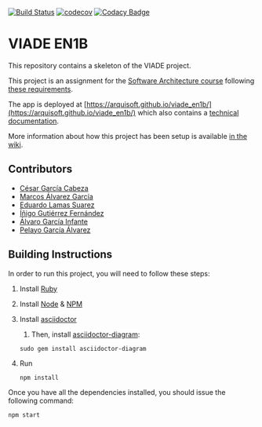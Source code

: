 [![Build Status](https://travis-ci.org/Arquisoft/viade_en1b.svg?branch=master)](https://travis-ci.org/Arquisoft/viade_en1b)
[![codecov](https://codecov.io/gh/Arquisoft/viade_en1b/branch/master/graph/badge.svg)](https://codecov.io/gh/Arquisoft/viade_en1b)
[![Codacy Badge](https://api.codacy.com/project/badge/Grade/eb242ef1364d43c4b134aa6b65acd970)](https://www.codacy.com/gh/Arquisoft/viade_en1b?utm_source=github.com&amp;utm_medium=referral&amp;utm_content=Arquisoft/viade_en1b&amp;utm_campaign=Badge_Grade)

# VIADE EN1B

This repository contains a skeleton of the VIADE project.

This project is an assignment for the [Software Architecture course](https://arquisoft.github.io/) following [these requirements](https://labra.solid.community/public/SoftwareArchitecture/AssignmentDescription/).

The app is deployed at [https://arquisoft.github.io/viade_en1b/](https://arquisoft.github.io/viade_en1b/) which also contains a [technical documentation](https://arquisoft.github.io/viade_en1b/docs).

More information about how this project has been setup is available [in the wiki](https://github.com/Arquisoft/viade_en1b/wiki).

## Contributors

- [César García Cabeza](https://github.com/themrcesi)
- [Marcos Álvarez García](https://github.com/alvarezGarciaMarcos)
- [Eduardo Lamas Suarez](https://github.com/lamasumas)
- [Íñigo Gutiérrez Fernández](https://github.com/InigoGutierrez)
- [Álvaro García Infante](https://github.com/alvarogarinf)
- [Pelayo García Álvarez](https://github.com/garciaAlvarezPelayo)

## Building Instructions
In order to run this project, you will need to follow these steps:
1. Install [Ruby](https://www.ruby-lang.org/es/)

1. Install [Node](https://nodejs.org/) & [NPM](https://www.npmjs.com/)

1. Install [asciidoctor](https://asciidoctor.org/)
    1. Then, install [asciidoctor-diagram](https://asciidoctor.org/docs/asciidoctor-diagram/):
    ```shell
    sudo gem install asciidoctor-diagram
    ```
1. Run 
    ```shell
    npm install 
    ```

Once you have all the dependencies installed, you should issue the following command:
```shell
npm start
```